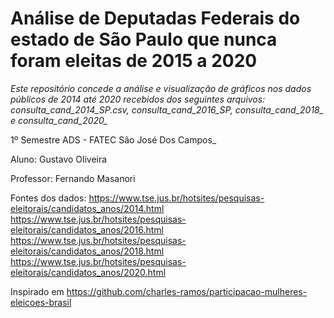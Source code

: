 # Análise de Deputadas Federais do estado de São Paulo que nunca foram eleitas de 2015 a 2020

*Este repositório concede a análise e visualização de gráficos nos dados públicos de 2014 até 2020 recebidos dos seguintes arquivos: consulta_cand_2014_SP.csv, consulta_cand_2016_SP, consulta_cand_2018_ e consulta_cand_2020_*

1º Semestre ADS - FATEC São José Dos Campos_

Aluno: Gustavo Oliveira

Professor: Fernando Masanori

Fontes dos dados: https://www.tse.jus.br/hotsites/pesquisas-eleitorais/candidatos_anos/2014.html https://www.tse.jus.br/hotsites/pesquisas-eleitorais/candidatos_anos/2016.html https://www.tse.jus.br/hotsites/pesquisas-eleitorais/candidatos_anos/2018.html https://www.tse.jus.br/hotsites/pesquisas-eleitorais/candidatos_anos/2020.html

Inspirado em https://github.com/charles-ramos/participacao-mulheres-eleicoes-brasil

